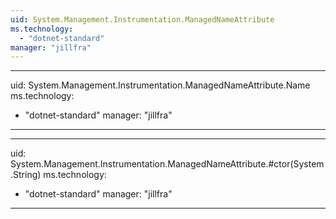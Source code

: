 ```yaml
---
uid: System.Management.Instrumentation.ManagedNameAttribute
ms.technology: 
  - "dotnet-standard"
manager: "jillfra"
---
```


---
uid: System.Management.Instrumentation.ManagedNameAttribute.Name
ms.technology: 
  - "dotnet-standard"
manager: "jillfra"
---

---
uid: System.Management.Instrumentation.ManagedNameAttribute.#ctor(System.String)
ms.technology: 
  - "dotnet-standard"
manager: "jillfra"
---
